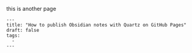 this is another page
```
---
title: "How to publish Obsidian notes with Quartz on GitHub Pages"
draft: false
tags:
  - 
---
 
```